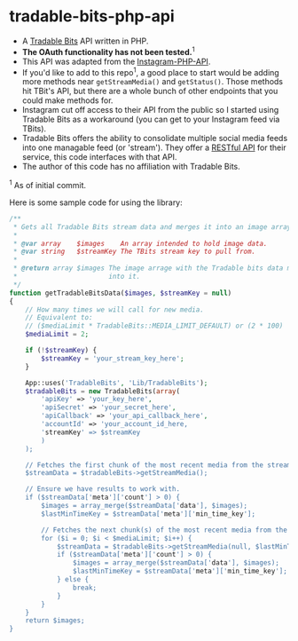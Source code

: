 # tradable-bits-php-api

- A [Tradable Bits](http://tradablebits.com/) API written in PHP.
- **The OAuth functionality has not been tested.**<sup>1</sup>
- This API was adapted from the [Instagram-PHP-API](https://github.com/cosenary/Instagram-PHP-API).
- If you'd like to add to this repo<sup>1</sup>, a good place to start would be adding more methods near `getStreamMedia()` and `getStatus()`. Those methods hit TBit's API, but there are a whole bunch of other endpoints that you could make methods for.
- Instagram cut off access to their API from the public so I started using Tradable Bits as a workaround (you can get to your Instagram feed via TBits).
- Tradable Bits offers the ability to consolidate multiple social media feeds into one managable feed (or 'stream'). They offer a [RESTful API](http://tradablebits.com/developers) for their service, this code interfaces with that API.
- The author of this code has no affiliation with Tradable Bits.

<sup>1</sup> As of initial commit.

Here is some sample code for using the library:
```php
/**
 * Gets all Tradable Bits stream data and merges it into an image array.
 *
 * @var array    $images    An array intended to hold image data.
 * @var string   $streamKey The TBits stream key to pull from.
 *
 * @return array $images The image arrage with the Tradable bits data merged
 *                       into it.
 */
function getTradableBitsData($images, $streamKey = null)
{
	// How many times we will call for new media.
	// Equivalent to:
	// ($mediaLimit * TradableBits::MEDIA_LIMIT_DEFAULT) or (2 * 100)
	$mediaLimit = 2;

	if (!$streamKey) {
		$streamKey = 'your_stream_key_here';
	}

	App::uses('TradableBits', 'Lib/TradableBits');
	$tradableBits = new TradableBits(array(
		'apiKey' => 'your_key_here',
		'apiSecret' => 'your_secret_here',
		'apiCallback' => 'your_api_callback_here',
		'accountId' => 'your_account_id_here,
		'streamKey' => $streamKey
		)
	);

	// Fetches the first chunk of the most recent media from the stream.
	$streamData = $tradableBits->getStreamMedia();

	// Ensure we have results to work with.
	if ($streamData['meta']['count'] > 0) {
		$images = array_merge($streamData['data'], $images);
		$lastMinTimeKey = $streamData['meta']['min_time_key'];

		// Fetches the next chunk(s) of the most recent media from the stream.
		for ($i = 0; $i < $mediaLimit; $i++) {
			$streamData = $tradableBits->getStreamMedia(null, $lastMinTimeKey);
			if ($streamData['meta']['count'] > 0) {
				$images = array_merge($streamData['data'], $images);
				$lastMinTimeKey = $streamData['meta']['min_time_key'];
			} else {
				break;
			}
		}
	}
	return $images;
}
```
